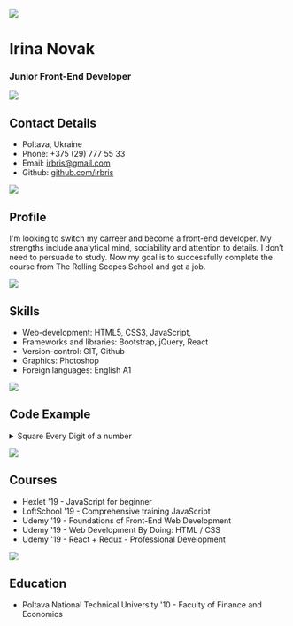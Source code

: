 ![](https://raw.githubusercontent.com/irbris/rsschool-cv/rsschool-cv-html/assets/avatar200х200.png)

# Irina Novak 
### Junior Front-End Developer  
![](https://placehold.it/320x10/829985/829985?text+)

## Contact Details
* Poltava, Ukraine
* Phone: +375 (29) 777 55 33
* Email: [irbris@gmail.com](irbris@gmail.com)
* Github: [github.com/irbris](irbris)  

![](http://placehold.it/320x2/672f2f/672f2f)
## Profile
I'm looking to switch my carreer and become a front-end developer. My strengths include analytical mind, sociability and attention to details. I don’t need to persuade to study. Now my goal is to successfully complete the course from The Rolling Scopes School and get a job.   

![](http://placehold.it/320x2/672f2f/672f2f)
## Skills
* Web-development: HTML5, CSS3, JavaScript, 
* Frameworks and libraries: Bootstrap, jQuery, React
* Version-control: GIT, Github
* Graphics: Photoshop
* Foreign languages: English A1 

![](http://placehold.it/320x2/672f2f/672f2f)
## Code Example
<details>
  <summary>Square Every Digit of a number</summary>
  
``` javascript
function squareDigits(num){
  const str = num.toString();
  const arr = str.split('');
  const arrSquare = arr.map(item => item * item);
  const res = arrSquare.join('');
  return +res;
}
squareDigits(9119) // 811181
  ```
</details>

![](http://placehold.it/320x2/672f2f/672f2f)
## Courses
* Hexlet '19 - JavaScript for beginner  
* LoftSchool '19 - Comprehensive training JavaScript  
* Udemy '19 - Foundations of Front-End Web Development
* Udemy '19 - Web Development By Doing: HTML / CSS
* Udemy '19 - React + Redux - Professional Development

![](http://placehold.it/320x2/672f2f/672f2f)
## Education
* Poltava National Technical University '10 - Faculty of Finance and Economics
